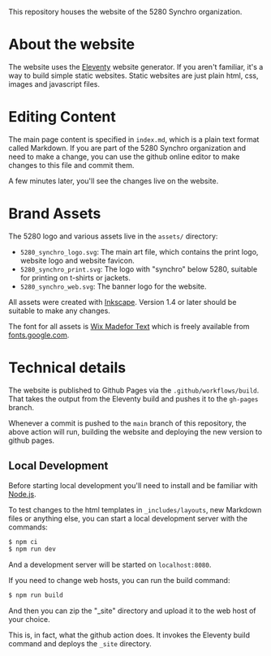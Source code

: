 This repository houses the website of the 5280 Synchro organization.

# About the website

The website uses the [Eleventy](https://www.11ty.dev/) website generator.  If you aren't familiar, it's a way to build simple static websites.  Static websites are just plain html, css, images and javascript files.

# Editing Content

The main page content is specified in `index.md`, which is a plain text format called Markdown.  If you are part of the 5280 Synchro organization and need to make a change, you can use the github online editor to make changes to this file and commit them.

A few minutes later, you'll see the changes live on the website.

# Brand Assets

The 5280 logo and various assets live in the `assets/` directory:

* `5280_synchro_logo.svg`: The main art file, which contains the print logo, website logo and website favicon.
* `5280_synchro_print.svg`: The logo with "synchro" below 5280, suitable for printing on t-shirts or jackets.
* `5280_synchro_web.svg`: The banner logo for the website.

All assets were created with [Inkscape](https://inkscape.org/).  Version 1.4 or later should be suitable to make any changes.

The font for all assets is [Wix Madefor Text](https://fonts.google.com/specimen/Wix+Madefor+Text) which is freely available from [fonts.google.com](https://fonts.google.com).

# Technical details

The website is published to Github Pages via the `.github/workflows/build`.  That takes the output from the Eleventy build and pushes it to the `gh-pages` branch.

Whenever a commit is pushed to the `main` branch of this repository, the above action will run, building the website and deploying the new version to github pages.

## Local Development

Before starting local development you'll need to install and be familiar with [Node.js](https://nodejs.org/).

To test changes to the html templates in `_includes/layouts`, new Markdown files or anything else, you can start a local development server with the commands:

```bash
$ npm ci
$ npm run dev
```

And a development server will be started on `localhost:8080`.

If you need to change web hosts, you can run the build command:

```bash
$ npm run build
```

And then you can zip the "_site" directory and upload it to the web host of your choice.

This is, in fact, what the github action does.  It invokes the Eleventy build command and deploys the `_site` directory.

